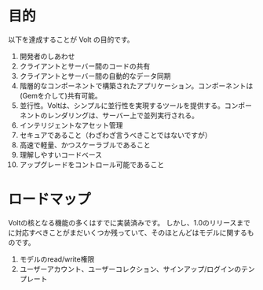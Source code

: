 # 目的

以下を達成することが Volt の目的です。

1. 開発者のしあわせ
2. クライアントとサーバー間のコードの共有
3. クライアントとサーバー間の自動的なデータ同期
4. 階層的なコンポーネントで構築されたアプリケーション。コンポーネントは(Gemを介して)共有可能。
5. 並行性。Voltは、シンプルに並行性を実現するツールを提供する。コンポーネントのレンダリングは、サーバー上で並列実行される。
6. インテリジェントなアセット管理
7. セキュアであること（わざわざ言うべきことではないですが）
8. 高速で軽量、かつスケーラブルであること
9. 理解しやすいコードベース
10. アップグレードをコントロール可能であること

# ロードマップ

Voltの核となる機能の多くはすでに実装済みです。 しかし、1.0のリリースまでに対応すべきことがまだいくつか残っていて、そのほとんどはモデルに関するものです。

1. モデルのread/write権限
2. ユーザーアカウント、ユーザーコレクション、サインアップ/ログインのテンプレート
